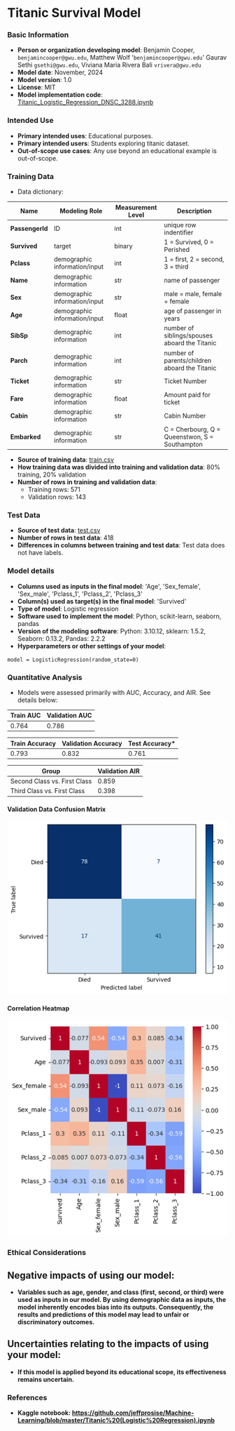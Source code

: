 # Titanic Survival Model

### Basic Information

* **Person or organization developing model**: Benjamin Cooper, `benjamincooper@gwu.edu`, Matthew Wolf '`benjamincooper@gwu.edu`'  Gaurav Sethi `gsethi@gwu.edu`, Viviana Maria Rivera Bali `vrivera@gwu.edu`
* **Model date**: November, 2024
* **Model version**: 1.0
* **License**: MIT
* **Model implementation code**: [Titanic_Logistic_Regression_DNSC_3288.ipynb](Titanic_Logistic_Regression_DNSC_3288.ipynb)

### Intended Use
* **Primary intended uses**: Educational purposes.
* **Primary intended users**: Students exploring titanic dataset.
* **Out-of-scope use cases**: Any use beyond an educational example is out-of-scope.

### Training Data

* Data dictionary: 

| Name | Modeling Role | Measurement Level| Description|
| ---- | ------------- | ---------------- | ---------- |
|**PassengerId**| ID | int | unique row indentifier |
| **Survived** | target | binary | 1 = Survived, 0 = Perished |
| **Pclass** | demographic information/input | int | 1 = first, 2 = second, 3 = third |
| **Name** | demographic information | str | name of passenger |
| **Sex** | demographic information/input | str | male = male, female = female |
| **Age** | demographic information/input | float | age of passenger in years |
| **SibSp** | demographic information | int | number of siblings/spouses aboard the Titanic |
| **Parch** | demographic information | int | number of parents/children aboard the Titanic |
| **Ticket** | demographic information | str | Ticket Number |
| **Fare** | demographic information | float | Amount paid for ticket |
| **Cabin**| demographic information | str | Cabin Number |
| **Embarked**| demographic information | str | C = Cherbourg, Q = Queenstwon, S = Southampton |

* **Source of training data**: [train.csv](train.csv)
* **How training data was divided into training and validation data**: 80% training, 20% validation
* **Number of rows in training and validation data**:
  * Training rows: 571
  * Validation rows: 143

### Test Data
* **Source of test data**: [test.csv](test.csv)
* **Number of rows in test data**: 418
* **Differences in columns between training and test data**: Test data does not have labels.

### Model details
* **Columns used as inputs in the final model**: 'Age',
       'Sex_female', 'Sex_male', 'Pclass_1', 'Pclass_2', 'Pclass_3'
* **Column(s) used as target(s) in the final model**: 'Survived'
* **Type of model**: Logistic regression 
* **Software used to implement the model**: Python, scikit-learn, seaborn, pandas
* **Version of the modeling software**: Python: 3.10.12, sklearn: 1.5.2, Seaborn: 0.13.2, Pandas: 2.2.2
* **Hyperparameters or other settings of your model**: 
```
model = LogisticRegression(random_state=0)

```
### Quantitative Analysis

* Models were assessed primarily with AUC, Accuracy, and AIR. See details below:

| Train AUC | Validation AUC |
| ------ | ------- | 
| 0.764 | 0.786 |

| Train Accuracy | Validation Accuracy | Test Accuracy* |
| ------ | ------- | -------- |
| 0.793 | 0.832 | 0.761|


| Group | Validation AIR |
|-------|-----|
| Second Class vs. First Class | 0.859 |
| Third Class vs. First Class | 0.398 |

#### Validation Data Confusion Matrix
![Confusion Matrix](Vali_cm.png)

#### Correlation Heatmap
![Correlation Heatmap](heatmap.png)

### Ethical Considerations
## Negative impacts of using our model:
* **Variables such as age, gender, and class (first, second, or third) were used as inputs in our model. By using demographic data as inputs, the model inherently encodes bias into its outputs. Consequently, the results and predictions of this model may lead to unfair or discriminatory outcomes.**

## Uncertainties relating to the impacts of using your model:
* **If this model is applied beyond its educational scope, its effectiveness remains uncertain.**

### References
* **Kaggle notebook: https://github.com/jeffprosise/Machine-Learning/blob/master/Titanic%20(Logistic%20Regression).ipynb**
